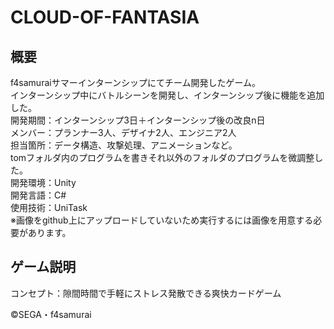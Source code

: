 # CLOUD-OF-FANTASIA
## 概要
f4samuraiサマーインターンシップにてチーム開発したゲーム。<br>
インターンシップ中にバトルシーンを開発し、インターンシップ後に機能を追加した。<br>
開発期間：インターンシップ3日＋インターンシップ後の改良n日<br>
メンバー：プランナー3人、デザイナ2人、エンジニア2人<br>
担当箇所：データ構造、攻撃処理、アニメーションなど。<br>
          tomフォルダ内のプログラムを書きそれ以外のフォルダのプログラムを微調整した。<br>
開発環境：Unity <br>
開発言語：C# <br>
使用技術：UniTask <br>
※画像をgithub上にアップロードしていないため実行するには画像を用意する必要があります。

## ゲーム説明
コンセプト：隙間時間で手軽にストレス発散できる爽快カードゲーム





©SEGA・f4samurai
